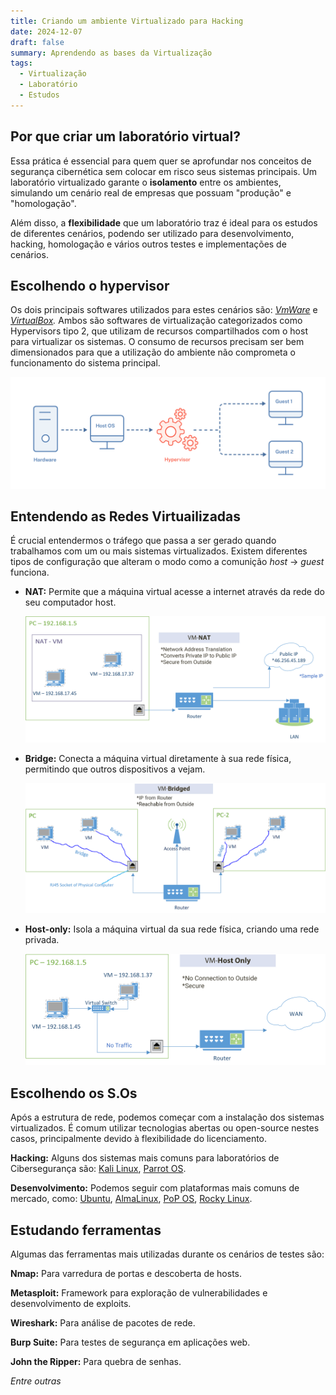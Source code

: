 ```yaml
---
title: Criando um ambiente Virtualizado para Hacking
date: 2024-12-07
draft: false
summary: Aprendendo as bases da Virtualização
tags:
  - Virtualização
  - Laboratório
  - Estudos
---
```


## Por que criar um laboratório virtual?[](#por-que-criar-um-laboratorio-virtual)

Essa prática é essencial para quem quer se aprofundar nos conceitos de segurança cibernética sem colocar em risco seus sistemas principais. Um laboratório virtualizado garante o **isolamento** entre os ambientes, simulando um cenário real de empresas que possuam "produção" e "homologação".

Além disso, a **flexibilidade** que um laboratório traz é ideal para os estudos de diferentes cenários, podendo ser utilizado para desenvolvimento, hacking, homologação e vários outros testes e implementações de cenários.

## Escolhendo o hypervisor[](#escolhendo-o-hypervisor)

Os dois principais softwares utilizados para estes cenários são: [_VmWare_](https://www.vmware.com/products/desktop-hypervisor/workstation-and-fusion) e [_VirtualBox_](https://www.virtualbox.org/)_._ Ambos são softwares de virtualização categorizados como Hypervisors tipo 2, que utilizam de recursos compartilhados com o host para virtualizar os sistemas. O consumo de recursos precisam ser bem dimensionados para que a utilização do ambiente não comprometa o funcionamento do sistema principal.

<img src="hypervisor-arq.png"/>

## Entendendo as Redes Virtuailizadas[](#entendendo-as-redes-virtuailizadas)

É crucial entendermos o tráfego que passa a ser gerado quando trabalhamos com um ou mais sistemas virtualizados. Existem diferentes tipos de configuração que alteram o modo como a comunição _host_ -> _guest_ funciona.

- **NAT:** Permite que a máquina virtual acesse a internet através da rede do seu computador host.
    
  <img src="nat-network.png"/>

- **Bridge:** Conecta a máquina virtual diretamente à sua rede física, permitindo que outros dispositivos a vejam.
  
  <img src="bridged-network.png"/>

- **Host-only:** Isola a máquina virtual da sua rede física, criando uma rede privada.
  
  <img src="host-only-network.png"/>

## Escolhendo os S.Os[](#escolhendo-os-s.os)

Após a estrutura de rede, podemos começar com a instalação dos sistemas virtualizados. É comum utilizar tecnologias abertas ou open-source nestes casos, principalmente devido à flexibilidade do licenciamento.

**Hacking:** Alguns dos sistemas mais comuns para laboratórios de Cibersegurança são: [Kali Linux](https://www.kali.org/), [Parrot OS](https://parrotsec.org/).

**Desenvolvimento:** Podemos seguir com plataformas mais comuns de mercado, como: [Ubuntu](https://ubuntu.com/download), [AlmaLinux](https://almalinux.org/pt/), [PoP OS](https://pop.system76.com/), [Rocky Linux](https://rockylinux.org/pt-BR/download).

## Estudando ferramentas[](#testando-as-ferramentas)

Algumas das ferramentas mais utilizadas durante os cenários de testes são:

  **Nmap:** Para varredura de portas e descoberta de hosts.

  **Metasploit:** Framework para exploração de vulnerabilidades e desenvolvimento de exploits.

  **Wireshark:** Para análise de pacotes de rede.

  **Burp Suite:** Para testes de segurança em aplicações web.

  **John the Ripper:** Para quebra de senhas.

*Entre outras*